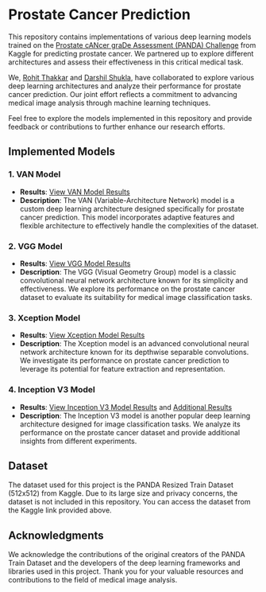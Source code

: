 # Prostate Cancer Prediction

This repository contains implementations of various deep learning models trained on the [Prostate cANcer graDe Assessment (PANDA) Challenge](https://www.kaggle.com/competitions/prostate-cancer-grade-assessment) from Kaggle for predicting prostate cancer. We partnered up to explore different architectures and assess their effectiveness in this critical medical task.

We, [Rohit Thakkar](https://github.com/Rohit-Thakkar) and [Darshil Shukla](https://github.com/DarshilShukla26), have collaborated to explore various deep learning architectures and analyze their performance for prostate cancer prediction. Our joint effort reflects a commitment to advancing medical image analysis through machine learning techniques.

Feel free to explore the models implemented in this repository and provide feedback or contributions to further enhance our research efforts.



## Implemented Models

### 1. VAN Model
- **Results**: [View VAN Model Results](https://github.com/DarshilShukla26/Prostate-Cancer/assets/97797056/8b996c40-debb-455c-87a8-2231558c80fe)
- **Description**: The VAN (Variable-Architecture Network) model is a custom deep learning architecture designed specifically for prostate cancer prediction. This model incorporates adaptive features and flexible architecture to effectively handle the complexities of the dataset.

### 2. VGG Model
- **Results**: [View VGG Model Results](https://github.com/DarshilShukla26/Prostate-Cancer/assets/97797056/64e3104e-a2e7-4a32-82d4-86d446957f54)
- **Description**: The VGG (Visual Geometry Group) model is a classic convolutional neural network architecture known for its simplicity and effectiveness. We explore its performance on the prostate cancer dataset to evaluate its suitability for medical image classification tasks.

### 3. Xception Model
- **Results**: [View Xception Model Results](https://github.com/DarshilShukla26/Prostate-Cancer/assets/97797056/b1c71613-a9b9-4a4d-a93f-2c4a77185353)
- **Description**: The Xception model is an advanced convolutional neural network architecture known for its depthwise separable convolutions. We investigate its performance on prostate cancer prediction to leverage its potential for feature extraction and representation.

### 4. Inception V3 Model
- **Results**: [View Inception V3 Model Results](https://github.com/DarshilShukla26/Prostate-Cancer/assets/97797056/97c00600-187b-440f-af8e-903630003226) and [Additional Results](https://github.com/DarshilShukla26/Prostate-Cancer/assets/97797056/2b351541-c72c-4731-ad61-101101f6d4bd)
- **Description**: The Inception V3 model is another popular deep learning architecture designed for image classification tasks. We analyze its performance on the prostate cancer dataset and provide additional insights from different experiments.

## Dataset
The dataset used for this project is the PANDA Resized Train Dataset (512x512) from Kaggle. Due to its large size and privacy concerns, the dataset is not included in this repository. You can access the dataset from the Kaggle link provided above.


## Acknowledgments
We acknowledge the contributions of the original creators of the PANDA Train Dataset and the developers of the deep learning frameworks and libraries used in this project. Thank you for your valuable resources and contributions to the field of medical image analysis.
